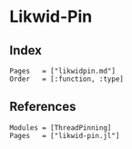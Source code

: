 # Likwid-Pin

## Index

```@index
Pages   = ["likwidpin.md"]
Order   = [:function, :type]
```

## References
```@autodocs
Modules = [ThreadPinning]
Pages   = ["likwid-pin.jl"]
```